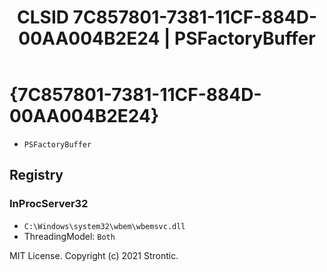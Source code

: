 ﻿---
title: "CLSID 7C857801-7381-11CF-884D-00AA004B2E24 | PSFactoryBuffer"
excerpt: What is COM-Object CLSID 7C857801-7381-11CF-884D-00AA004B2E24?
---

# {7C857801-7381-11CF-884D-00AA004B2E24}

* `PSFactoryBuffer`

## Registry


### InProcServer32

* `C:\Windows\system32\wbem\wbemsvc.dll`
* ThreadingModel: `Both`

MIT License. Copyright (c) 2021 Strontic.


